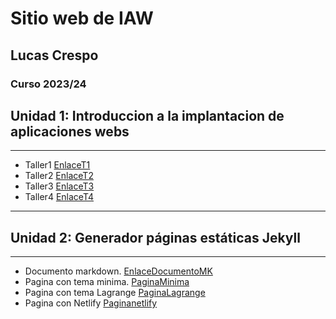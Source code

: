 # Sitio web de IAW
## Lucas Crespo
### Curso 2023/24 
## Unidad 1: Introduccion a la implantacion de aplicaciones webs
---
+ Taller1 [EnlaceT1](https://github.com/LucasCres/LucasCres.github.io/blob/main/Archivos/Unidad1/taller1.md)
+ Taller2 [EnlaceT2](https://github.com/LucasCres/LucasCres.github.io/blob/main/Archivos/Unidad1/Taller2.md)
+ Taller3 [EnlaceT3](https://github.com/LucasCres/LucasCres.github.io/blob/main/Archivos/Unidad1/taller3.md)
+ Taller4 [EnlaceT4](https://github.com/LucasCres/prueba-pr-asir)
---
## Unidad 2: Generador páginas estáticas Jekyll  
---
+ Documento markdown. [EnlaceDocumentoMK](https://github.com/LucasCres/LucasCres.github.io/blob/main/Archivos/Unidad2/GenerarPaginasEstaticasJK.md)
+ Pagina con tema minima. [PaginaMinima](https://lucascres.github.io/myblog2/)
+ Pagina con tema Lagrange [PaginaLagrange](https://lucascres.github.io/Lagrange/)
+ Pagina con Netlify [Paginanetlify](https://sitiolucascres.netlify.app/)


